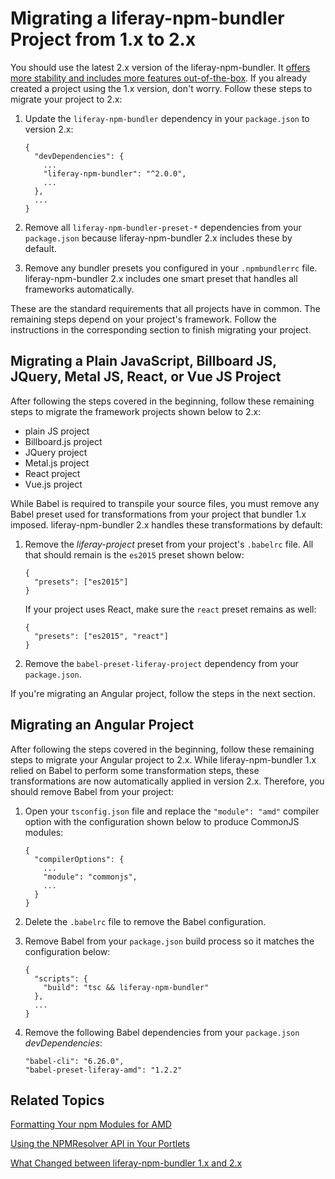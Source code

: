 # Migrating a liferay-npm-bundler Project from 1.x to 2.x [](id=migrating-a-liferay-npm-bundler-project-from-1-x-to-2-x)

You should use the latest 2.x version of the liferay-npm-bundler. It 
[offers more stability and includes more features out-of-the-box](/develop/reference/-/knowledge_base/7-1/changes-between-liferay-npm-bundler-1x-and-2x). 
If you already created a project using the 1.x version, don't worry. Follow
these steps to migrate your project to 2.x:

1.  Update the `liferay-npm-bundler` dependency in your `package.json` to 
    version 2.x:

        {
          "devDependencies": {
            ...
            "liferay-npm-bundler": "^2.0.0",
            ...
          },
          ...
        }

2.  Remove all `liferay-npm-bundler-preset-*` dependencies from your 
    `package.json` because liferay-npm-bundler 2.x includes these by default.

3.  Remove any bundler presets you configured in your `.npmbundlerrc` file. 
    liferay-npm-bundler 2.x includes one smart preset that handles all 
    frameworks automatically.

These are the standard requirements that all projects have in common. The 
remaining steps depend on your project's framework. Follow the instructions in 
the corresponding section to finish migrating your project. 

## Migrating a Plain JavaScript, Billboard JS, JQuery, Metal JS, React, or Vue JS Project [](id=migrating-a-plain-js-billboard-js-jquery-metal-js-react-or-vue-js-project)

After following the steps covered in the beginning, follow these remaining steps 
to migrate the framework projects shown below to 2.x:

- plain JS project
- Billboard.js project
- JQuery project
- Metal.js project
- React project
- Vue.js project

While Babel is required to transpile your source files, you must remove any 
Babel preset used for transformations from your project that bundler 1.x 
imposed. liferay-npm-bundler 2.x handles these transformations by default:

1.  Remove the *liferay-project* preset from your project's `.babelrc` file. All 
    that should remain is the `es2015` preset shown below:

        {
          "presets": ["es2015"]
        }

    If your project uses React, make sure the `react` preset remains as well:
    
        {
          "presets": ["es2015", "react"]
        }

2.  Remove the `babel-preset-liferay-project` dependency from your 
    `package.json`.

If you're migrating an Angular project, follow the steps in the next section. 

## Migrating an Angular Project [](id=migrating-an-angular-project)

After following the steps covered in the beginning, follow these remaining steps 
to migrate your Angular project to 2.x. While liferay-npm-bundler 1.x relied on 
Babel to perform some transformation steps, these transformations are now 
automatically applied in version 2.x. Therefore, you should remove Babel from 
your project:

1.  Open your `tsconfig.json` file and replace the `"module": "amd"` compiler 
    option with the configuration shown below to produce CommonJS modules:
    
        {
          "compilerOptions": {
            ...
            "module": "commonjs",
            ...
          }
        }

2.  Delete the `.babelrc` file to remove the Babel configuration.

3.  Remove Babel from your `package.json` build process so it matches the 
    configuration below:
    
        {
          "scripts": {
            "build": "tsc && liferay-npm-bundler"
          },
          ...
        }

4.  Remove the following Babel dependencies from your `package.json` 
    *devDependencies*:
    
        "babel-cli": "6.26.0",
        "babel-preset-liferay-amd": "1.2.2"

## Related Topics [](id=related-topics)

[Formatting Your npm Modules for AMD](/develop/tutorials/-/knowledge_base/7-1/formatting-your-npm-modules-for-amd)

[Using the NPMResolver API in Your Portlets](/develop/tutorials/-/knowledge_base/7-1/using-the-npmresolver-api-in-your-portlets)

[What Changed between liferay-npm-bundler 1.x and 2.x](/develop/reference/-/knowledge_base/7-1/changes-between-liferay-npm-bundler-1x-and-2x)
